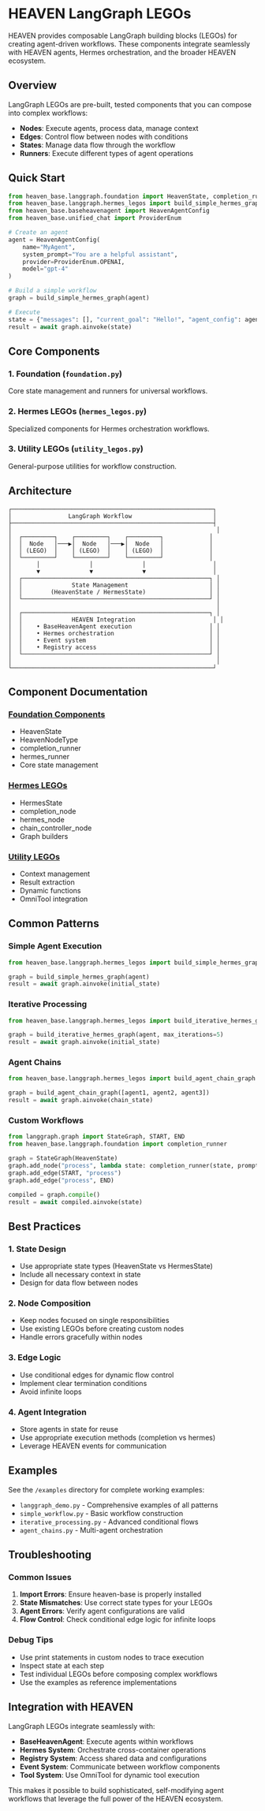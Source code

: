# HEAVEN LangGraph LEGOs

HEAVEN provides composable LangGraph building blocks (LEGOs) for creating agent-driven workflows. These components integrate seamlessly with HEAVEN agents, Hermes orchestration, and the broader HEAVEN ecosystem.

## Overview

LangGraph LEGOs are pre-built, tested components that you can compose into complex workflows:

- **Nodes**: Execute agents, process data, manage context
- **Edges**: Control flow between nodes with conditions
- **States**: Manage data flow through the workflow
- **Runners**: Execute different types of agent operations

## Quick Start

```python
from heaven_base.langgraph.foundation import HeavenState, completion_runner
from heaven_base.langgraph.hermes_legos import build_simple_hermes_graph
from heaven_base.baseheavenagent import HeavenAgentConfig
from heaven_base.unified_chat import ProviderEnum

# Create an agent
agent = HeavenAgentConfig(
    name="MyAgent",
    system_prompt="You are a helpful assistant",
    provider=ProviderEnum.OPENAI,
    model="gpt-4"
)

# Build a simple workflow
graph = build_simple_hermes_graph(agent)

# Execute
state = {"messages": [], "current_goal": "Hello!", "agent_config": agent}
result = await graph.ainvoke(state)
```

## Core Components

### 1. Foundation (`foundation.py`)
Core state management and runners for universal workflows.

### 2. Hermes LEGOs (`hermes_legos.py`)
Specialized components for Hermes orchestration workflows.

### 3. Utility LEGOs (`utility_legos.py`)
General-purpose utilities for workflow construction.

## Architecture

```
┌─────────────────────────────────────────────────────────┐
│                LangGraph Workflow                       │
├─────────────────────────────────────────────────────────┤
│                                                          │
│  ┌─────────┐    ┌─────────┐    ┌─────────┐             │
│  │  Node   │───▶│  Node   │───▶│  Node   │             │
│  │ (LEGO)  │    │ (LEGO)  │    │ (LEGO)  │             │
│  └─────────┘    └─────────┘    └─────────┘             │
│       │              │              │                   │
│       ▼              ▼              ▼                   │
│  ┌─────────────────────────────────────────────────────┐ │
│  │              State Management                       │ │
│  │        (HeavenState / HermesState)                  │ │
│  └─────────────────────────────────────────────────────┘ │
│                                                          │
│  ┌─────────────────────────────────────────────────────┐ │
│  │              HEAVEN Integration                      │ │
│  │    • BaseHeavenAgent execution                      │ │
│  │    • Hermes orchestration                           │ │
│  │    • Event system                                   │ │
│  │    • Registry access                                │ │
│  └─────────────────────────────────────────────────────┘ │
│                                                          │
└─────────────────────────────────────────────────────────┘
```

## Component Documentation

### [Foundation Components](foundation.md)
- HeavenState
- HeavenNodeType
- completion_runner
- hermes_runner
- Core state management

### [Hermes LEGOs](hermes-legos.md)
- HermesState
- completion_node
- hermes_node
- chain_controller_node
- Graph builders

### [Utility LEGOs](utility-legos.md)
- Context management
- Result extraction
- Dynamic functions
- OmniTool integration

## Common Patterns

### Simple Agent Execution
```python
from heaven_base.langgraph.hermes_legos import build_simple_hermes_graph

graph = build_simple_hermes_graph(agent)
result = await graph.ainvoke(initial_state)
```

### Iterative Processing
```python
from heaven_base.langgraph.hermes_legos import build_iterative_hermes_graph

graph = build_iterative_hermes_graph(agent, max_iterations=5)
result = await graph.ainvoke(initial_state)
```

### Agent Chains
```python
from heaven_base.langgraph.hermes_legos import build_agent_chain_graph

graph = build_agent_chain_graph([agent1, agent2, agent3])
result = await graph.ainvoke(chain_state)
```

### Custom Workflows
```python
from langgraph.graph import StateGraph, START, END
from heaven_base.langgraph.foundation import completion_runner

graph = StateGraph(HeavenState)
graph.add_node("process", lambda state: completion_runner(state, prompt="Process this"))
graph.add_edge(START, "process")
graph.add_edge("process", END)

compiled = graph.compile()
result = await compiled.ainvoke(state)
```

## Best Practices

### 1. State Design
- Use appropriate state types (HeavenState vs HermesState)
- Include all necessary context in state
- Design for data flow between nodes

### 2. Node Composition
- Keep nodes focused on single responsibilities
- Use existing LEGOs before creating custom nodes
- Handle errors gracefully within nodes

### 3. Edge Logic
- Use conditional edges for dynamic flow control
- Implement clear termination conditions
- Avoid infinite loops

### 4. Agent Integration
- Store agents in state for reuse
- Use appropriate execution methods (completion vs hermes)
- Leverage HEAVEN events for communication

## Examples

See the `/examples` directory for complete working examples:

- `langgraph_demo.py` - Comprehensive examples of all patterns
- `simple_workflow.py` - Basic workflow construction
- `iterative_processing.py` - Advanced conditional flows
- `agent_chains.py` - Multi-agent orchestration

## Troubleshooting

### Common Issues

1. **Import Errors**: Ensure heaven-base is properly installed
2. **State Mismatches**: Use correct state types for your LEGOs
3. **Agent Errors**: Verify agent configurations are valid
4. **Flow Control**: Check conditional edge logic for infinite loops

### Debug Tips

- Use print statements in custom nodes to trace execution
- Inspect state at each step
- Test individual LEGOs before composing complex workflows
- Use the examples as reference implementations

## Integration with HEAVEN

LangGraph LEGOs integrate seamlessly with:

- **BaseHeavenAgent**: Execute agents within workflows
- **Hermes System**: Orchestrate cross-container operations
- **Registry System**: Access shared data and configurations
- **Event System**: Communicate between workflow components
- **Tool System**: Use OmniTool for dynamic tool execution

This makes it possible to build sophisticated, self-modifying agent workflows that leverage the full power of the HEAVEN ecosystem.
